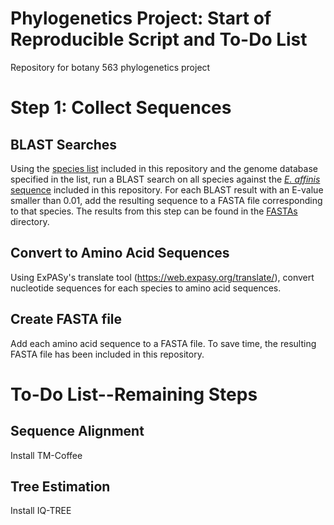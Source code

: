 # Phylogenetics Project: Start of Reproducible Script and To-Do List
Repository for botany 563 phylogenetics project

# Step 1: Collect Sequences

## BLAST Searches

Using the [species list](https://github.com/jfredetteroman/phylo_project/blob/main/SpeciesList.md) included in this repository and the genome database specified in the list, run a BLAST search on all species against the [*E. affinis* sequence](https://github.com/jfredetteroman/phylo_project/blob/main/FASTAs/Eurytemora_affinis_BLAST_reference.fa) included in this repository. For each BLAST result with an E-value smaller than 0.01, add the resulting sequence to a FASTA file corresponding to that species. The results from this step can be found in the [FASTAs](https://github.com/jfredetteroman/phylo_project/tree/main/FASTAs) directory.

## Convert to Amino Acid Sequences

Using ExPASy's translate tool (https://web.expasy.org/translate/), convert nucleotide sequences for each species to amino acid sequences.

## Create FASTA file

Add each amino acid sequence to a FASTA file. To save time, the resulting FASTA file has been included in this repository.

# To-Do List--Remaining Steps

## Sequence Alignment

Install TM-Coffee

## Tree Estimation

Install IQ-TREE
